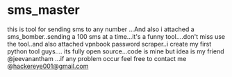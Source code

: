 # sms_master
this is tool for sending sms to any number ...And also i attached a sms_bomber..sending a 100 sms at a time...it's a funny tool....don't miss use the tool..and also attached vpnbook password scraper..i create my first python tool guys.... its fully open source...code is mine but idea is my friend @jeevanantham ...if any problem occur feel free to contact me @hackereye001@gmail.com
